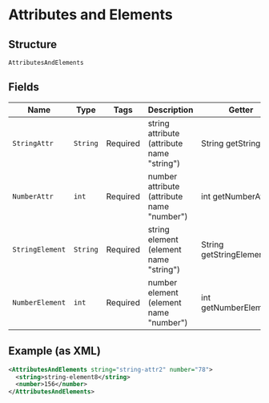 
# Attributes and Elements

## Structure

`AttributesAndElements`

## Fields

| Name | Type | Tags | Description | Getter | Setter |
|  --- | --- | --- | --- | --- | --- |
| `StringAttr` | `String` | Required | string attribute (attribute name "string") | String getStringAttr() | setStringAttr(String stringAttr) |
| `NumberAttr` | `int` | Required | number attribute (attribute name "number") | int getNumberAttr() | setNumberAttr(int numberAttr) |
| `StringElement` | `String` | Required | string element (element name "string") | String getStringElement() | setStringElement(String stringElement) |
| `NumberElement` | `int` | Required | number element (element name "number") | int getNumberElement() | setNumberElement(int numberElement) |

## Example (as XML)

```xml
<AttributesAndElements string="string-attr2" number="78">
  <string>string-element8</string>
  <number>156</number>
</AttributesAndElements>
```

